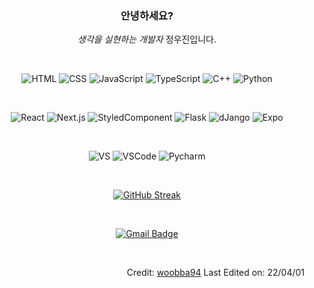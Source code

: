 <div align="center"> 

### 안녕하세요?
*생각을 실현하는 개발자*    정우진입니다.

</div>

<br>

<div align="center">
 
 ![HTML](https://img.shields.io/badge/HTML-c7862c?style=flat-square&logo=html5&logoColor=white)
 ![CSS](https://img.shields.io/badge/CSS-c7862c?&style=flat-square&logo=css3&logoColor=white)
 ![JavaScript](https://img.shields.io/badge/-JavaScript-c7862c?style=flat-square&logo=javascript&logoColor=white)
 ![TypeScript](https://img.shields.io/badge/-TypeScript-c7862c?style=flat-square&logo=TypeScript&logoColor=white)
 ![C++](https://img.shields.io/badge/-C++-b75555?style=flat-square&logo=cplusplus)
 ![Python](https://img.shields.io/badge/Python-b75555?style=flat-square&logo=python&logoColor=white)
 
 <br>
 
 ![React](https://img.shields.io/badge/React-3881d9?style=flat-square&logo=React&logoColor=white)
 ![Next.js](https://img.shields.io/badge/Next.js-3881d9?style=flat-square&logo=Next.js&logoColor=white)
 ![StyledComponent](https://img.shields.io/badge/styled--component-3881d9?style=flat-square)
 ![Flask](https://img.shields.io/badge/Flask-7c56a6?style=flat-square&logo=Flask&logoColor=white)
 ![dJango](https://img.shields.io/badge/Django-7c56a6?style=flat-square&logo=django&logoColor=white)
 ![Expo](https://img.shields.io/badge/Expo-7c56a6?style=flat-square&logo=expo&logoColor=white)
 
 <br>
 
 ![VS](https://img.shields.io/badge/VisualStudio-49ae73?style=flat-square&logo=VisualStudio&logoColor=white)
 ![VSCode](https://img.shields.io/badge/VSCode-49ae73?style=flat-square&logo=visualstudiocode&logoColor=white)
 ![Pycharm](https://img.shields.io/badge/Pycharm-49ae73?style=flat-square&logo=Pycharm&logoColor=white)
 
 <br>
</div>


<div align="center">
 
 [![GitHub Streak](https://github-readme-streak-stats.herokuapp.com?user=woobba94&theme=dark&date_format=%5BY.%5Dn.j&ring=D8DD6753&fire=00B0DD)](https://git.io/streak-stats)
 
</div>

 <br>

<div align="center">
 
  [![Gmail Badge](https://img.shields.io/badge/Gmail-d14836?style=flat-square&logo=Gmail&logoColor=white&link=mailto:snugyun01@gmail.com)](mailto:jwj3199@gmail.com)

</div>

<br>

<div align="right">
  
  Credit: [woobba94](https://github.com/woobba94)
  Last Edited on: 22/04/01
 
</div>


